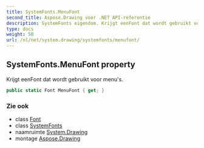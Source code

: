 ```yaml
---
title: SystemFonts.MenuFont
second_title: Aspose.Drawing voor .NET API-referentie
description: SystemFonts eigendom. Krijgt eenFont dat wordt gebruikt voor menus.
type: docs
weight: 50
url: /nl/net/system.drawing/systemfonts/menufont/
---
```

## SystemFonts.MenuFont property

Krijgt eenFont dat wordt gebruikt voor menu's.

```csharp
public static Font MenuFont { get; }
```

### Zie ook

* class [Font](../../font/)
* class [SystemFonts](../)
* naamruimte [System.Drawing](../../systemfonts/)
* montage [Aspose.Drawing](../../../)


